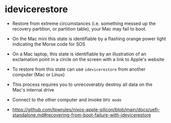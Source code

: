 # idevicerestore

- Restore from extreme circumstances (i.e. something messed up the recovery partition, or partition table), your Mac may fail to boot.
- On the Mac mini this state is identifiable by a flashing orange power light indicating the Morse code for SOS
- On a Mac laptop, this state is identifiable by an illustration of an exclamation point in a circle on the screen with a link to Apple's website

- To restore from this state can use `idevicerestore` from another computer (Mac or Linux)
- This process requires you to unrecoverably destroy all data on the Mac's internal drive
- Connect to the other computer and invoke `DFU mode`

- <https://github.com/tpwrules/nixos-apple-silicon/blob/main/docs/uefi-standalone.md#recovering-from-boot-failure-with-idevicerestore>
